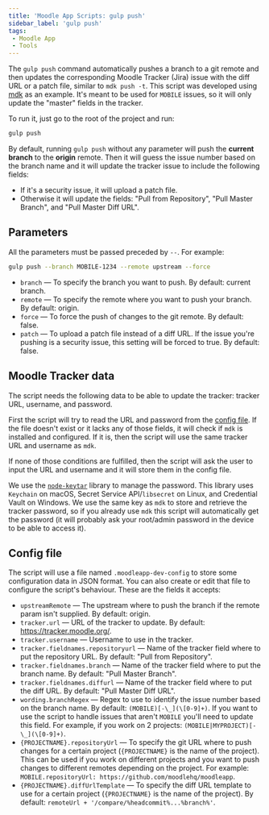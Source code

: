 ```yaml
---
title: 'Moodle App Scripts: gulp push'
sidebar_label: 'gulp push'
tags:
 - Moodle App
 - Tools
---
```


The `gulp push` command automatically pushes a branch to a git remote and then updates the corresponding Moodle Tracker (Jira) issue with the diff URL or a patch file, similar to `mdk push -t`. This script was developed using [mdk](https://github.com/FMCorz/mdk) as an example. It's meant to be used for `MOBILE` issues, so it will only update the "master" fields in the tracker.

To run it, just go to the root of the project and run:

```bash
gulp push
```

By default, running `gulp push` without any parameter will push the **current branch** to the **origin** remote. Then it will guess the issue number based on the branch name and it will update the tracker issue to include the following fields:

- If it's a security issue, it will upload a patch file.
- Otherwise it will update the fields: "Pull from Repository", "Pull Master Branch", and "Pull Master Diff URL".

## Parameters

All the parameters must be passed preceded by `--`. For example:

```bash
gulp push --branch MOBILE-1234 --remote upstream --force
```

- `branch` — To specify the branch you want to push. By default: current branch.
- `remote` — To specify the remote where you want to push your branch. By default: origin.
- `force` — To force the push of changes to the git remote. By default: false.
- `patch` — To upload a patch file instead of a diff URL. If the issue you're pushing is a security issue, this setting will be forced to true. By default: false.

## Moodle Tracker data

The script needs the following data to be able to update the tracker: tracker URL, username, and password.

First the script will try to read the URL and password from the [config file](#config-file). If the file doesn't exist or it lacks any of those fields, it will check if `mdk` is installed and configured. If it is, then the script will use the same tracker URL and username as `mdk`.

If none of those conditions are fulfilled, then the script will ask the user to input the URL and username and it will store them in the config file.

We use the [`node-keytar`](https://github.com/atom/node-keytar) library to manage the password. This library uses `Keychain` on macOS, Secret Service API/`libsecret` on Linux, and Credential Vault on Windows. We use the same key as `mdk` to store and retrieve the tracker password, so if you already use `mdk` this script will automatically get the password (it will probably ask your root/admin password in the device to be able to access it).

## Config file

The script will use a file named `.moodleapp-dev-config` to store some configuration data in JSON format. You can also create or edit that file to configure the script's behaviour. These are the fields it accepts:

- `upstreamRemote` — The upstream where to push the branch if the remote param isn't supplied. By default: origin.
- `tracker.url` — URL of the tracker to update. By default: <https://tracker.moodle.org/>.
- `tracker.username` — Username to use in the tracker.
- `tracker.fieldnames.repositoryurl` — Name of the tracker field where to put the repository URL. By default: "Pull  from Repository".
- `tracker.fieldnames.branch` — Name of the tracker field where to put the branch name. By default: "Pull Master Branch".
- `tracker.fieldnames.diffurl` — Name of the tracker field where to put the diff URL. By default: "Pull Master Diff URL".
- `wording.branchRegex` — Regex to use to identify the issue number based on the branch name. By default: `(MOBILE)[-\_](\[0-9]+)`. If you want to use the script to handle issues that aren't `MOBILE` you'll need to update this field. For example, if you work on 2 projects: `(MOBILE|MYPROJECT)[-\_](\[0-9]+)`.
- `{PROJECTNAME}.repositoryUrl` — To specify the git URL where to push changes for a certain project (`{PROJECTNAME}` is the name of the project). This can be used if you work on different projects and you want to push changes to different remotes depending on the project. For example: `MOBILE.repositoryUrl: https://github.com/moodlehq/moodleapp`.
- `{PROJECTNAME}.diffUrlTemplate` — To specify the diff URL template to use for a certain project (`{PROJECTNAME}` is the name of the project). By default: `remoteUrl + '/compare/%headcommit%...%branch%'`.
